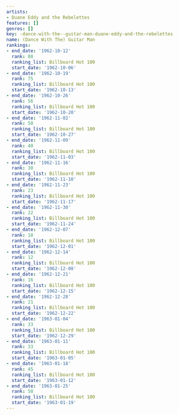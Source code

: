 ```yaml
---
artists:
- Duane Eddy and the Rebelettes
features: []
genres: []
key: -dance-with-the--guitar-man-duane-eddy-and-the-rebelettes
name: (Dance With The) Guitar Man
rankings:
- end_date: '1962-10-12'
  rank: 88
  ranking_list: Billboard Hot 100
  start_date: '1962-10-06'
- end_date: '1962-10-19'
  rank: 75
  ranking_list: Billboard Hot 100
  start_date: '1962-10-13'
- end_date: '1962-10-26'
  rank: 56
  ranking_list: Billboard Hot 100
  start_date: '1962-10-20'
- end_date: '1962-11-02'
  rank: 50
  ranking_list: Billboard Hot 100
  start_date: '1962-10-27'
- end_date: '1962-11-09'
  rank: 40
  ranking_list: Billboard Hot 100
  start_date: '1962-11-03'
- end_date: '1962-11-16'
  rank: 30
  ranking_list: Billboard Hot 100
  start_date: '1962-11-10'
- end_date: '1962-11-23'
  rank: 23
  ranking_list: Billboard Hot 100
  start_date: '1962-11-17'
- end_date: '1962-11-30'
  rank: 22
  ranking_list: Billboard Hot 100
  start_date: '1962-11-24'
- end_date: '1962-12-07'
  rank: 18
  ranking_list: Billboard Hot 100
  start_date: '1962-12-01'
- end_date: '1962-12-14'
  rank: 12
  ranking_list: Billboard Hot 100
  start_date: '1962-12-08'
- end_date: '1962-12-21'
  rank: 16
  ranking_list: Billboard Hot 100
  start_date: '1962-12-15'
- end_date: '1962-12-28'
  rank: 21
  ranking_list: Billboard Hot 100
  start_date: '1962-12-22'
- end_date: '1963-01-04'
  rank: 33
  ranking_list: Billboard Hot 100
  start_date: '1962-12-29'
- end_date: '1963-01-11'
  rank: 33
  ranking_list: Billboard Hot 100
  start_date: '1963-01-05'
- end_date: '1963-01-18'
  rank: 45
  ranking_list: Billboard Hot 100
  start_date: '1963-01-12'
- end_date: '1963-01-25'
  rank: 58
  ranking_list: Billboard Hot 100
  start_date: '1963-01-19'
---
```


